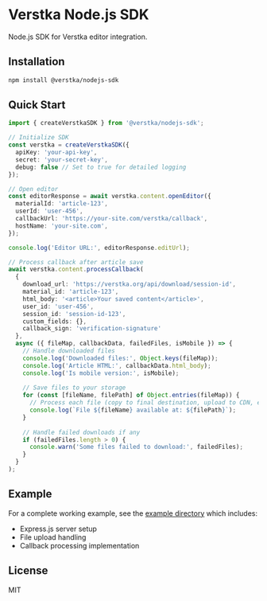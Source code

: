 # Verstka Node.js SDK

Node.js SDK for Verstka editor integration.

## Installation

```bash
npm install @verstka/nodejs-sdk
```

## Quick Start

```typescript
import { createVerstkaSDK } from '@verstka/nodejs-sdk';

// Initialize SDK
const verstka = createVerstkaSDK({
  apiKey: 'your-api-key',
  secret: 'your-secret-key',
  debug: false // Set to true for detailed logging
});

// Open editor
const editorResponse = await verstka.content.openEditor({
  materialId: 'article-123',
  userId: 'user-456',
  callbackUrl: 'https://your-site.com/verstka/callback',
  hostName: 'your-site.com',
});

console.log('Editor URL:', editorResponse.editUrl);

// Process callback after article save
await verstka.content.processCallback(
  {
    download_url: 'https://verstka.org/api/download/session-id',
    material_id: 'article-123',
    html_body: '<article>Your saved content</article>',
    user_id: 'user-456',
    session_id: 'session-id-123',
    custom_fields: {},
    callback_sign: 'verification-signature'
  },
  async ({ fileMap, callbackData, failedFiles, isMobile }) => {
    // Handle downloaded files
    console.log('Downloaded files:', Object.keys(fileMap));
    console.log('Article HTML:', callbackData.html_body);
    console.log('Is mobile version:', isMobile);
    
    // Save files to your storage
    for (const [fileName, filePath] of Object.entries(fileMap)) {
      // Process each file (copy to final destination, upload to CDN, etc.)
      console.log(`File ${fileName} available at: ${filePath}`);
    }
    
    // Handle failed downloads if any
    if (failedFiles.length > 0) {
      console.warn('Some files failed to download:', failedFiles);
    }
  }
);
```

## Example

For a complete working example, see the [example directory](./example) which includes:
- Express.js server setup
- File upload handling 
- Callback processing implementation

## License

MIT